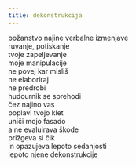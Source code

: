 ```yaml
---
title: dekonstrukcija
---
```

božanstvo najine verbalne izmenjave\
ruvanje, potiskanje\
tvoje zapeljevanje\
moje manipulacije\
ne povej kar misliš\
ne elaboriraj\
ne predrobi\
hudournik se sprehodi\
čez najino vas\
poplavi tvojo klet\
uniči mojo fasado\
a ne evaluirava škode\
prižgeva si čik\
in opazujeva lepoto sedanjosti\
lepoto njene dekonstrukcije
